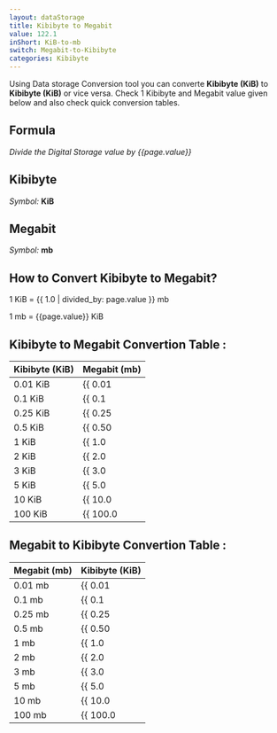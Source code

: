 ```yaml
---
layout: dataStorage
title: Kibibyte to Megabit
value: 122.1
inShort: KiB-to-mb
switch: Megabit-to-Kibibyte
categories: Kibibyte
---
```


Using Data storage Conversion tool you can converte **Kibibyte (KiB)** to **Kibibyte (KiB)** or vice versa. Check 1 Kibibyte and Megabit value given below and also check quick conversion tables.

## Formula
*Divide the Digital Storage value by {{page.value}}*

## Kibibyte
*Symbol:* **KiB**

## Megabit
*Symbol:* **mb**

## How to Convert Kibibyte to Megabit?

1 KiB = {{ 1.0 | divided_by: page.value }} mb

1 mb = {{page.value}} KiB


## Kibibyte to Megabit Convertion Table :

| Kibibyte (KiB) | Megabit (mb) |
| ---- | ---- |
| 0.01 KiB | {{ 0.01 | divided_by: page.value }} mb |
| 0.1 KiB | {{ 0.1 | divided_by: page.value }} mb |
| 0.25 KiB | {{ 0.25 | divided_by: page.value }} mb |
| 0.5 KiB | {{ 0.50 | divided_by: page.value }} mb |
| 1 KiB | {{ 1.0 | divided_by: page.value }} mb |
| 2 KiB | {{ 2.0 | divided_by: page.value }} mb |
| 3 KiB | {{ 3.0 | divided_by: page.value }} mb |
| 5 KiB | {{ 5.0 | divided_by: page.value }} mb |
| 10 KiB | {{ 10.0 | divided_by: page.value }} mb |
| 100 KiB | {{ 100.0 | divided_by: page.value }} mb |

## Megabit to Kibibyte Convertion Table :

| Megabit (mb) | Kibibyte (KiB) |
| ---- | ---- |
| 0.01 mb | {{ 0.01 | times: page.value }} KiB |
| 0.1 mb | {{ 0.1 | times: page.value }} KiB |
| 0.25 mb | {{ 0.25 | times: page.value }} KiB |
| 0.5 mb | {{ 0.50 | times: page.value }} KiB |
| 1 mb | {{ 1.0 | times: page.value }} KiB |
| 2 mb | {{ 2.0 | times: page.value }} KiB |
| 3 mb | {{ 3.0 | times: page.value }} KiB |
| 5 mb | {{ 5.0 | times: page.value }} KiB |
| 10 mb | {{ 10.0 | times: page.value }} KiB |
| 100 mb | {{ 100.0 | times: page.value }} KiB |


<script>
document.getElementById('selectInput')[5].selected = true
document.getElementById('selectOutput')[6].selected = true
</script>
